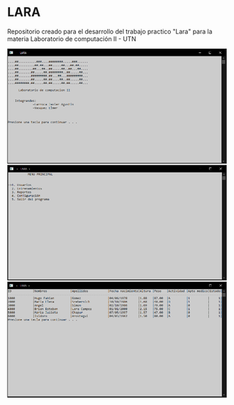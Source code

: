 # LARA

Repositorio creado para el desarrollo del trabajo practico "Lara" para la materia Laboratorio de computación II - UTN

<img src="readme/1.PNG" alt="Captura 1"/>
<img src="readme/2.PNG" alt="Captura 2"/>
<img src="readme/3.PNG" alt="Captura 3"/>


